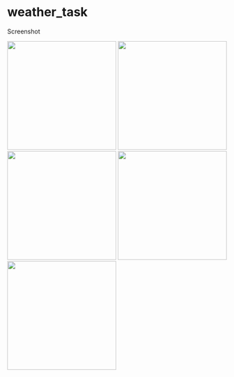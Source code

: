 # weather_task


Screenshot

<p>
  <img src="assets/images/screenshot1.png" width="250",height="200" />
  <img src="assets/images/screenshot2.png" width="250",height="200" />
  <img src="assets/images/screenshot3.png" width="250",height="200" />
  <img src="assets/images/screenshot4.png" width="250",height="200" />
  <img src="assets/images/screenshot5.png" width="250",height="200" />
  
</p>

